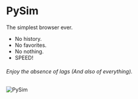 # PySim
The simplest browser ever.
* No history.
* No favorites.
* No nothing.
* SPEED!
###### Enjoy the absence of lags (And also of everything).

![PySim](http://s32.postimg.org/x99pw8vnp/Py_Sim.png "")

